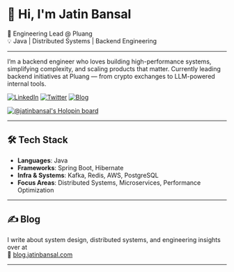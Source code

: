 # 👋 Hi, I'm Jatin Bansal

🎯 Engineering Lead @ Pluang  
💡 Java | Distributed Systems | Backend Engineering

---

I’m a backend engineer who loves building high-performance systems, simplifying complexity, and scaling products that matter. Currently leading backend initiatives at Pluang — from crypto exchanges to LLM-powered internal tools.

[![LinkedIn](https://img.shields.io/badge/LinkedIn-0077B5?style=for-the-badge&logo=linkedin&logoColor=white)](https://www.linkedin.com/in/jatinbansal21/)
[![Twitter](https://img.shields.io/badge/Twitter-1DA1F2?style=for-the-badge&logo=twitter&logoColor=white)](https://twitter.com/_jatinbansal)
[![Blog](https://img.shields.io/badge/Blog-%20blog.jatinbansal.com-orange?style=for-the-badge&logo=ghost&logoColor=white)](https://blog.jatinbansal.com)

[![@jatinbansal's Holopin board](https://holopin.io/api/user/board?user=jatinbansal)](https://holopin.io/@jatinbansal)

---

## 🛠 Tech Stack

- **Languages**: Java  
- **Frameworks**: Spring Boot, Hibernate  
- **Infra & Systems**: Kafka, Redis, AWS, PostgreSQL  
- **Focus Areas**: Distributed Systems, Microservices, Performance Optimization  

---

## ✍️ Blog

I write about system design, distributed systems, and engineering insights over at  
📰 [blog.jatinbansal.com](https://blog.jatinbansal.com)

---

<!-- Optional GitHub stats
![Jatin's GitHub stats](https://github-readme-stats.vercel.app/api?username=jatin-bansal-21&show_icons=true&theme=radical)
-->
